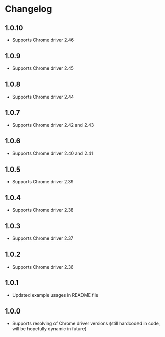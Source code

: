 # Changelog

## 1.0.10
*   Supports Chrome driver 2.46

## 1.0.9
*   Supports Chrome driver 2.45

## 1.0.8
*   Supports Chrome driver 2.44

## 1.0.7
*   Supports Chrome driver 2.42 and 2.43

## 1.0.6
*   Supports Chrome driver 2.40 and 2.41

## 1.0.5
*   Supports Chrome driver 2.39

## 1.0.4
*   Supports Chrome driver 2.38

## 1.0.3
*   Supports Chrome driver 2.37

## 1.0.2
*   Supports Chrome driver 2.36

## 1.0.1
*   Updated example usages in README file

## 1.0.0
*   Supports resolving of Chrome driver versions (still hardcoded in code, will be hopefully dynamic in future)
